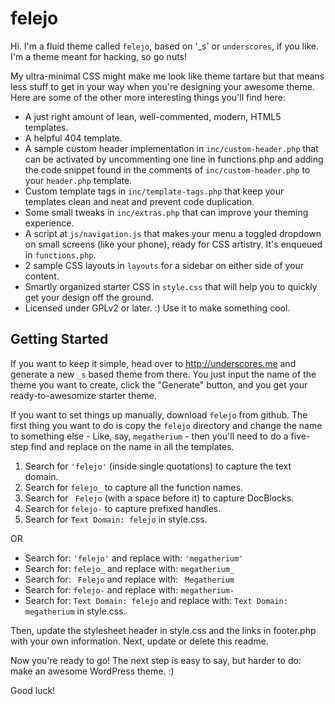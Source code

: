 felejo
===

Hi. I'm a fluid theme called `felejo`, based on '_s' or `underscores`, if you like. I'm a theme meant for hacking, so go nuts!

My ultra-minimal CSS might make me look like theme tartare but that means less stuff to get in your way when you're designing your awesome theme. Here are some of the other more interesting things you'll find here:

* A just right amount of lean, well-commented, modern, HTML5 templates.
* A helpful 404 template.
* A sample custom header implementation in `inc/custom-header.php` that can be activated by uncommenting one line in functions.php and adding the code snippet found in the comments of `inc/custom-header.php` to your `header.php` template.
* Custom template tags in `inc/template-tags.php` that keep your templates clean and neat and prevent code duplication.
* Some small tweaks in `inc/extras.php` that can improve your theming experience.
* A script at `js/navigation.js` that makes your menu a toggled dropdown on small screens (like your phone), ready for CSS artistry. It's enqueued in `functions.php`.
* 2 sample CSS layouts in `layouts` for a sidebar on either side of your content.
* Smartly organized starter CSS in `style.css` that will help you to quickly get your design off the ground.
* Licensed under GPLv2 or later. :) Use it to make something cool.

Getting Started
---------------

If you want to keep it simple, head over to http://underscores.me and generate a new `_s` based theme from there. You just input the name of the theme you want to create, click the "Generate" button, and you get your ready-to-awesomize starter theme.

If you want to set things up manually, download `felejo` from github. The first thing you want to do is copy the `felejo` directory and change the name to something else - Like, say, `megatherium` - then you'll need to do a five-step find and replace on the name in all the templates.

1. Search for `'felejo'` (inside single quotations) to capture the text domain.
2. Search for `felejo_` to capture all the function names.
3. Search for <code>&nbsp;Felejo</code> (with a space before it) to capture DocBlocks.
4. Search for `felejo-` to capture prefixed handles.
5. Search for `Text Domain: felejo` in style.css.

OR

* Search for: `'felejo'` and replace with: `'megatherium'`
* Search for: `felejo_` and replace with: `megatherium_`
* Search for: <code>&nbsp;Felejo</code> and replace with: <code>&nbsp;Megatherium</code>
* Search for: `felejo-` and replace with: `megatherium-`
* Search for: `Text Domain: felejo` and replace with: `Text Domain: megatherium` in style.css.

Then, update the stylesheet header in style.css and the links in footer.php with your own information. Next, update or delete this readme.

Now you're ready to go! The next step is easy to say, but harder to do: make an awesome WordPress theme. :)

Good luck!
